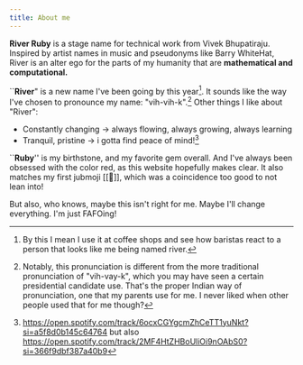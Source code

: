 ```yaml
---
title: About me
---
```


**River Ruby** is a stage name for technical work from Vivek Bhupatiraju. Inspired by artist names in music and pseudonyms like Barry WhiteHat, River is an alter ego for the parts of my humanity that are **mathematical and computational.**

\`\`**River**" is a new name I've been going by this year[^1]. It sounds like the way I've chosen to pronounce my name: "vih-vih-k".[^2]  Other things I like about "River":
- Constantly changing -> always flowing, always growing, always learning
- Tranquil, pristine -> i gotta find peace of mind![^3]

\`\`**Ruby**'' is my birthstone, and my favorite gem overall. And I've always been obsessed with the color red, as this website hopefully makes clear. It also matches my first jubmoji [[🔺]], which was a coincidence too good to not lean into!

But also, who knows, maybe this isn't right for me. Maybe I'll change everything. I'm just FAFOing!

[^1]: By this I mean I use it at coffee shops and see how baristas react to a person that looks like me being named river.
[^2]: Notably, this pronunciation is different from the more traditional pronunciation of "vih-vay-k", which you may have seen a certain presidential candidate use. That's the proper Indian way of pronunciation, one that my parents use for me. I never liked when other people used that for me though?
[^3]: https://open.spotify.com/track/6ocxCGYgcmZhCeTT1yuNkt?si=a5f8d0b145c64764 but also https://open.spotify.com/track/2MF4HtZHBoUliOi9nOAbS0?si=366f9dbf387a40b9


